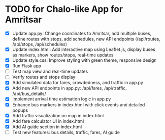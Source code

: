 # TODO for Chalo-like App for Amritsar

- [x] Update app.py: Change coordinates to Amritsar, add multiple buses, define routes with stops, add schedules, new API endpoints (/api/routes, /api/stops, /api/schedules)
- [x] Update index.html: Add interactive map using Leaflet.js, display buses as markers, show routes/stops, real-time updates
- [x] Update style.css: Improve styling with green theme, responsive design
- [x] Run Flask app
- [ ] Test map view and real-time updates
- [ ] Verify routes and stops display
- [x] Add simulated data for fares, crowdedness, and traffic in app.py
- [x] Add new API endpoints in app.py: /api/fares, /api/traffic, /api/bus_details/
- [x] Implement arrival time estimation logic in app.py
- [x] Enhance bus markers in index.html with click events and detailed popups
- [x] Add traffic visualization on map in index.html
- [x] Add fare calculator UI in index.html
- [x] Add AI guide section in index.html
- [ ] Test new features: bus details, traffic, fares, AI guide
